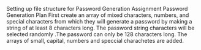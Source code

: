 Setting up file structure for Password Generation Assignment 
Password Generation Plan
First create an array of mixed characters, numbers, and special characters from which they will generate a password by making a string of at least 8 characters long. The password string characters will be selected randomly .The password can only be 128 characters long.
The arrays of small, capital, numbers and speccial charachetes are added.  